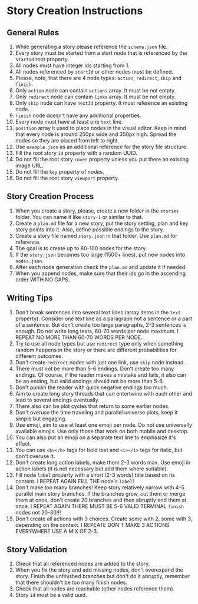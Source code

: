 # Story Creation Instructions

## General Rules

1. While generating a story please reference the `schema.json` file.
2. Every story must be started from a start node that is referenced by the `startId` root property.
3. All nodes must have integer ids starting from 1.
4. All nodes referenced by `startId` or other nodes must be defined.
5. Please, note, that there are 4 node types: `action`, `redirect`, `skip` and `finish`.
6. Only `action` node can contain `actions` array. It must be not empty.
7. Only `redirect` node can contain `links` array. It must be not empty.
8. Only `skip` node can have `nextId` property. It must reference an existing node.
9. `finish` node doesn't have any additional properties.
10. Every node must have at least one `text` line.
11. `position` array it used to place nodes in the visual editor. Keep in mind that every node is around 250px wide and 350px high. Spread the nodes so they are placed from left to right.
12. Use `example.json` as an additional reference for the story file structure.
13. Fill the root story `id` property with a random UUID.
14. Do not fill the root story `cover` property unless you put there an existing image URL.
15. Do not fill the `key` property of nodes.
16. Do not fill the root story `viewport` property.

## Story Creation Process

1. When you create a story, please, create a new folder in the `stories` folder. You can name it like `story-1` or similar to that.
2. Create a `plan.md` file for a new story, put the story setting, plan and key story points into it. Also, define possible endings to the story.
3. Create a story file named `story.json` in that folder. Use `plan.md` for reference.
4. The goal is to create up to 80-100 nodes for the story.
5. If the `story.json` becomes too large (1500+ lines), put new nodes into `nodes.json`.
6. After each node generation check the `plan.md` and update it if needed.
7. When you append nodes, make sure that their ids go in the ascending order WITH NO GAPS.

## Writing Tips

1. Don't break sentences into several text lines (array items in the `text` property). Consider one text line as a paragraph not a sentence or a part of a sentence. But don't create too large paragraphs, 2-3 sentences is enough. Do not write long texts, 60-70 words per node maximum. I REPEAT NO MORE THAN 60-70 WORDS PER NODE.
2. Try to use all node types but use `redirect` type only when something random happens in the story or there are different probabilities for different outcomes.
3. Don't create `redirect` nodes with just one link, use `skip` node instead.
4. There must not be more than 5-6 endings. Don't create too many endings. Of course, if the reader makes a mistake and fails, it also can be an ending, but valid endings should not be more than 5-6.
5. Don't punish the reader with quick negative endings too much.
6. Aim to create long story threads that can entertwine with each other and lead to several endings eventually.
7. There also can be plot cycles that return to some earlier nodes.
8. Don't overuse the time traveling and parallel universe plots, keep it simple but engaging.
9. Use emoji, aim to use at least one emoji per node. Do not use universally available emojis. Use only those that work on both mobile and desktop.
10. You can also put an emoji on a separate text line to emphasize it's effect.
11. You can use `<b></b>` tags for bold text and `<i></i>` tags for italic, but don't overuse it.
12. Don't create long action labels, make them 2-3 words max. Use emoji in action labels (it is not necessary but add them where suitable).
13. Fill node `label` property with a short (2-3 words) title based on its content. I REPEAT AGAIN FILL THE node's `label`!
14. Don't make too many branches! Keep story relatively narrow with 4-5 parallel main story branches. If the branches grow, cut them or merge them at once, don't create 20 branches and then abruptly end them at once. I REPEAT AGAIN THERE MUST BE 5-6 VALID TERMINAL `finish` nodes not 20-30!!!
15. Don't create all actions with 3 choices. Create some with 2, some with 3, depending on the context. I REPEATE DON'T MAKE 3 ACTIONS EVERYWHERE USE A MIX OF 2-3.

## Story Validation

1. Check that all referenced nodes are added to the story.
2. When you fix the story and add missing nodes, don't overexpand the story. Finish the unfinished branches but don't do it abruptly, remember that there shouldn't be too many finish nodes.
3. Check that all nodes are reachable (other nodes reference them).
4. Story `id` must be a valid uuid.
